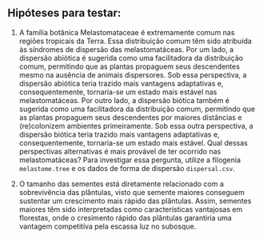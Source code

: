 ## Hipóteses para testar:

1) A família botânica Melastomataceae é extremamente comum nas regiões tropicais da Terra. Essa distribuição comum têm sido atribuída às síndromes de dispersão das melastomatáceas. Por um lado, a dispersão abiótica é sugerida como uma facilitadora da distribuição comum, permitindo que as plantas propaguem seus descendentes mesmo na ausência de animais dispersores. Sob essa perspectiva, a dispersão abiótica teria trazido mais vantagens adaptativas e, consequentemente, tornaria-se um estado mais estável nas melastomatáceas. Por outro lado, a dispersão biótica também é sugerida como uma facilitadora da distribuição comum, permitindo que as plantas propaguem seus descendentes por maiores distâncias e (re)colonizem ambientes primeiramente. Sob essa outra perspectiva, a dispersão biótica teria trazido mais vantagens adaptativas e, consequentemente, tornaria-se um estado mais estável. Qual dessas perspectivas alternativas é mais provável de ter ocorrido nas melastomatáceas? Para investigar essa pergunta, utilize a filogenia `melastome.tree` e os dados de forma de dispersão `dispersal.csv`.

2) O tamanho das sementes está diretamente relacionado com a sobrevivência das plântulas, visto que semente maiores conseguem sustentar um crescimento mais rápido das plântulas. Assim, sementes maiores têm sido interpretadas como características vantajosas em florestas, onde o cresimento rápido das plântulas garantiria uma vantagem competitiva pela escassa luz no subosque. 
